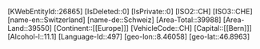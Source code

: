 ﻿---
location: [46.8963,8.46058]
type: Country
tags: [geo/Country]
---
[KWebEntityId::26865]
[IsDeleted::0]
[IsPrivate::0]
[ISO2::CH]
[ISO3::CHE]
[name-en::Switzerland]
[name-de::Schweiz]
[Area-Total::39988]
[Area-Land::39550]
[Continent::[[Europe]]]
[VehicleCode::CH]
[Capital::[[Bern]]]
[Alcohol-l::11.1]
[Language-Id::497]
[geo-lon::8.46058]
[geo-lat::46.8963]

